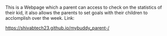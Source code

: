 This is a Webpage which a parent can access to check on the statistics of their kid, it also allows the parents to set goals with their children to acclomplish over the week.
Link: 

https://shivabtech23.github.io/mybuddy_parent-/
